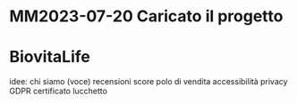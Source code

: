 # MM2023-07-20 Caricato il progetto
# BiovitaLife
idee:
chi siamo (voce)
recensioni
score
polo di vendita
accessibilità
privacy
GDPR
certificato lucchetto